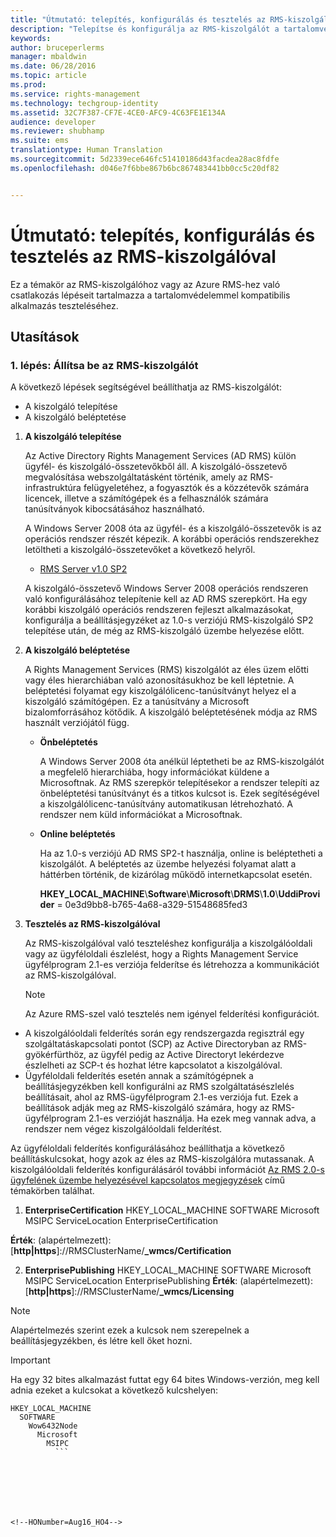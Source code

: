 ```yaml
---
title: "Útmutató: telepítés, konfigurálás és tesztelés az RMS-kiszolgálóval | Azure RMS"
description: "Telepítse és konfigurálja az RMS-kiszolgálót a tartalomvédelemmel kompatibilis alkalmazás teszteléséhez."
keywords: 
author: bruceperlerms
manager: mbaldwin
ms.date: 06/28/2016
ms.topic: article
ms.prod: 
ms.service: rights-management
ms.technology: techgroup-identity
ms.assetid: 32C7F387-CF7E-4CE0-AFC9-4C63FE1E134A
audience: developer
ms.reviewer: shubhamp
ms.suite: ems
translationtype: Human Translation
ms.sourcegitcommit: 5d2339ece646fc51410186d43facdea28ac8fdfe
ms.openlocfilehash: d046e7f6bbe867b6bc867483441bb0cc5c20df82


---
```


# Útmutató: telepítés, konfigurálás és tesztelés az RMS-kiszolgálóval

Ez a témakör az RMS-kiszolgálóhoz vagy az Azure RMS-hez való csatlakozás lépéseit tartalmazza a tartalomvédelemmel kompatibilis alkalmazás teszteléséhez.
 
## Utasítások

### 1. lépés: Állítsa be az RMS-kiszolgálót

A következő lépések segítségével beállíthatja az RMS-kiszolgálót:

-   A kiszolgáló telepítése
-   A kiszolgáló beléptetése

1.  **A kiszolgáló telepítése**

    Az Active Directory Rights Management Services (AD RMS) külön ügyfél- és kiszolgáló-összetevőkből áll. A kiszolgáló-összetevő megvalósítása webszolgáltatásként történik, amely az RMS-infrastruktúra felügyeletéhez, a fogyasztók és a közzétevők számára licencek, illetve a számítógépek és a felhasználók számára tanúsítványok kibocsátásához használható.

    A Windows Server 2008 óta az ügyfél- és a kiszolgáló-összetevők is az operációs rendszer részét képezik. A korábbi operációs rendszerekhez letöltheti a kiszolgáló-összetevőket a következő helyről.

    -   [RMS Server v1.0 SP2](http://go.microsoft.com/fwlink/p/?linkid=73722)

    A kiszolgáló-összetevő Windows Server 2008 operációs rendszeren való konfigurálásához telepítenie kell az AD RMS szerepkört. Ha egy korábbi kiszolgáló operációs rendszeren fejleszt alkalmazásokat, konfigurálja a beállításjegyzéket az 1.0-s verziójú RMS-kiszolgáló SP2 telepítése után, de még az RMS-kiszolgáló üzembe helyezése előtt.

2.  **A kiszolgáló beléptetése**

    A Rights Management Services (RMS) kiszolgálót az éles üzem előtti vagy éles hierarchiában való azonosításukhoz be kell léptetnie. A beléptetési folyamat egy kiszolgálólicenc-tanúsítványt helyez el a kiszolgáló számítógépen. Ez a tanúsítvány a Microsoft bizalomforrásához kötődik. A kiszolgáló beléptetésének módja az RMS használt verziójától függ.

    -   **Önbeléptetés**

        A Windows Server 2008 óta anélkül léptetheti be az RMS-kiszolgálót a megfelelő hierarchiába, hogy információkat küldene a Microsoftnak. Az RMS szerepkör telepítésekor a rendszer telepíti az önbeléptetési tanúsítványt és a titkos kulcsot is. Ezek segítéségével a kiszolgálólicenc-tanúsítvány automatikusan létrehozható. A rendszer nem küld információkat a Microsoftnak.

    -   **Online beléptetés**

        Ha az 1.0-s verziójú AD RMS SP2-t használja, online is beléptetheti a kiszolgálót. A beléptetés az üzembe helyezési folyamat alatt a háttérben történik, de kizárólag működő internetkapcsolat esetén.

        **HKEY\_LOCAL\_MACHINE**\\**Software**\\**Microsoft**\\**DRMS**\\**1.0**\\**UddiProvider** = 0e3d9bb8-b765-4a68-a329-51548685fed3

3. **Tesztelés az RMS-kiszolgálóval**

    Az RMS-kiszolgálóval való teszteléshez konfigurálja a kiszolgálóoldali vagy az ügyféloldali észlelést, hogy a Rights Management Service ügyfélprogram 2.1-es verziója felderítse és létrehozza a kommunikációt az RMS-kiszolgálóval.

    > [!Note]
    > Az Azure RMS-szel való tesztelés nem igényel felderítési konfigurációt.

  - A kiszolgálóoldali felderítés során egy rendszergazda regisztrál egy szolgáltatáskapcsolati pontot (SCP) az Active Directoryban az RMS-gyökérfürthöz, az ügyfél pedig az Active Directoryt lekérdezve észlelheti az SCP-t és hozhat létre kapcsolatot a kiszolgálóval.
  - Ügyféloldali felderítés esetén annak a számítógépnek a beállításjegyzékben kell konfigurálni az RMS szolgáltatásészlelés beállításait, ahol az RMS-ügyfélprogram 2.1-es verziója fut. Ezek a beállítások adják meg az RMS-kiszolgáló számára, hogy az RMS-ügyfélprogram 2.1-es verzióját használja. Ha ezek meg vannak adva, a rendszer nem végez kiszolgálóoldali felderítést.

  Az ügyféloldali felderítés konfigurálásához beállíthatja a következő beállításkulcsokat, hogy azok az éles az RMS-kiszolgálóra mutassanak. A kiszolgálóoldali felderítés konfigurálásáról további információt [Az RMS 2.0-s ügyfelének üzembe helyezésével kapcsolatos megjegyzések](https://technet.microsoft.com/library/jj159267(WS.10).aspx) című témakörben találhat.

1. **EnterpriseCertification**
        HKEY_LOCAL_MACHINE        SOFTWARE          Microsoft            MSIPC              ServiceLocation                EnterpriseCertification

  **Érték**: (alapértelmezett): [**http|https**]://RMSClusterName/**_wmcs/Certification**

2. **EnterprisePublishing**
        HKEY_LOCAL_MACHINE        SOFTWARE          Microsoft            MSIPC              ServiceLocation                EnterprisePublishing **Érték**: (alapértelmezett): [**http|https**]://RMSClusterName/**_wmcs/Licensing**

>[!NOTE] 
> Alapértelmezés szerint ezek a kulcsok nem szerepelnek a beállításjegyzékben, és létre kell őket hozni.

>[!IMPORTANT] 
> Ha egy 32 bites alkalmazást futtat egy 64 bites Windows-verzión, meg kell adnia ezeket a kulcsokat a következő kulcshelyen:<p>
  ```    
  HKEY_LOCAL_MACHINE
    SOFTWARE
      Wow6432Node
        Microsoft
          MSIPC
            ```

 

 



<!--HONumber=Aug16_HO4-->


